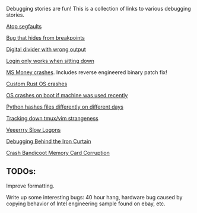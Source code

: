 Debugging stories are fun! This is a collection of links to various debugging stories.

[Atop segfaults](http://rachelbythebay.com/w/2014/03/02/sync/)

[Bug that hides from breakpoints](http://drewdevault.com/2014/02/02/The-worst-bugs.html)

[Digital divider with wrong output](http://danluu.com/teach-debugging/)

[Login only works when sitting down](http://www.cs.bell-labs.com/cm/cs/pearls/sec0510.html)

[MS Money crashes](http://blogs.msdn.com/b/oldnewthing/archive/2012/11/13/10367904.aspx). Includes reverse engineered binary patch fix!

[Custom Rust OS crashes](http://jvns.ca/blog/2013/12/04/day-37-how-a-keyboard-works/)

[OS crashes on boot if machine was used recently](http://blog.valerieaurora.org/2013/12/17/heres-my-favorite-operating-systems-war-story-whats-yours/)

[Python hashes files differently on different days](http://dpb.bitbucket.org/unexpected-behavior-from-the-python-3-built-in-hash-function.html)

[Tracking down tmux/vim strangeness](http://www.daniellesucher.com/2014/04/24/my-new-favorite-vim-tmux-bug/)

[Veeerrry Slow Logons](http://blogs.technet.com/b/markrussinovich/archive/2012/07/02/3506849.aspx)

[Debugging Behind the Iron Curtain](http://jakepoz.com/soviet_debugging.html)

[Crash Bandicoot Memory Card Corruption](http://www.gamasutra.com/blogs/DaveBaggett/20131031/203788/My_Hardest_Bug_Ever.php)

## TODOs:

Improve formatting.

Write up some interesting bugs: 40 hour hang, hardware bug caused by copying behavior of Intel engineering sample found on ebay, etc.
